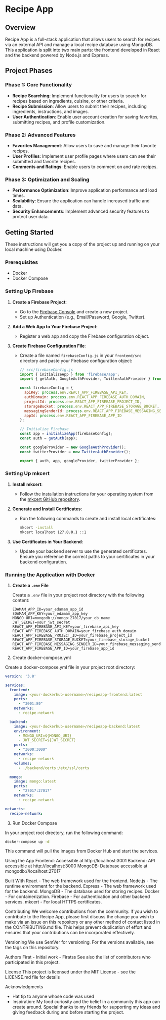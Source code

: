 # Recipe App

## Overview
Recipe App is a full-stack application that allows users to search for recipes via an external API and manage a local recipe database using MongoDB. This application is split into two main parts: the frontend developed in React and the backend powered by Node.js and Express.

## Project Phases

### Phase 1: Core Functionality
- **Recipe Searching**: Implement functionality for users to search for recipes based on ingredients, cuisine, or other criteria.
- **Recipe Submission**: Allow users to submit their recipes, including ingredients, instructions, and images.
- **User Authentication**: Enable user account creation for saving favorites, submitting recipes, and profile customization.

### Phase 2: Advanced Features
- **Favorites Management**: Allow users to save and manage their favorite recipes.
- **User Profiles**: Implement user profile pages where users can see their submitted and favorite recipes.
- **Comments and Ratings**: Enable users to comment on and rate recipes.

### Phase 3: Optimization and Scaling
- **Performance Optimization**: Improve application performance and load times.
- **Scalability**: Ensure the application can handle increased traffic and data.
- **Security Enhancements**: Implement advanced security features to protect user data.

## Getting Started

These instructions will get you a copy of the project up and running on your local machine using Docker.

### Prerequisites

- Docker
- Docker Compose

### Setting Up Firebase

1. **Create a Firebase Project**:
   - Go to the [Firebase Console](https://console.firebase.google.com/) and create a new project.
   - Set up Authentication (e.g., Email/Password, Google, Twitter).

2. **Add a Web App to Your Firebase Project**:
   - Register a web app and copy the Firebase configuration object.

3. **Create Firebase Configuration File**:
   - Create a file named `firebaseConfig.js` in your `frontend/src` directory and paste your Firebase configuration object:

     ```javascript
     // src/firebaseConfig.js
     import { initializeApp } from 'firebase/app';
     import { getAuth, GoogleAuthProvider, TwitterAuthProvider } from 'firebase/auth';

     const firebaseConfig = {
       apiKey: process.env.REACT_APP_FIREBASE_API_KEY,
       authDomain: process.env.REACT_APP_FIREBASE_AUTH_DOMAIN,
       projectId: process.env.REACT_APP_FIREBASE_PROJECT_ID,
       storageBucket: process.env.REACT_APP_FIREBASE_STORAGE_BUCKET,
       messagingSenderId: process.env.REACT_APP_FIREBASE_MESSAGING_SENDER_ID,
       appId: process.env.REACT_APP_FIREBASE_APP_ID
     };

     // Initialize Firebase
     const app = initializeApp(firebaseConfig);
     const auth = getAuth(app);

     const googleProvider = new GoogleAuthProvider();
     const twitterProvider = new TwitterAuthProvider();

     export { auth, app, googleProvider, twitterProvider };
     ```

### Setting Up mkcert

1. **Install mkcert**:
   - Follow the installation instructions for your operating system from the [mkcert GitHub repository](https://github.com/FiloSottile/mkcert).

2. **Generate and Install Certificates**:
   - Run the following commands to create and install local certificates:

     ```bash
     mkcert -install
     mkcert localhost 127.0.0.1 ::1
     ```

3. **Use Certificates in Your Backend**:
   - Update your backend server to use the generated certificates. Ensure you reference the correct paths to your certificates in your backend configuration.

### Running the Application with Docker

1. **Create a `.env` File**

   Create a `.env` file in your project root directory with the following content:

   ```env
   EDAMAM_APP_ID=your_edamam_app_id
   EDAMAM_APP_KEY=your_edamam_app_key
   MONGO_URI=mongodb://mongo:27017/your_db_name
   JWT_SECRET=your_jwt_secret
   REACT_APP_FIREBASE_API_KEY=your_firebase_api_key
   REACT_APP_FIREBASE_AUTH_DOMAIN=your_firebase_auth_domain
   REACT_APP_FIREBASE_PROJECT_ID=your_firebase_project_id
   REACT_APP_FIREBASE_STORAGE_BUCKET=your_firebase_storage_bucket
   REACT_APP_FIREBASE_MESSAGING_SENDER_ID=your_firebase_messaging_sender_id
   REACT_APP_FIREBASE_APP_ID=your_firebase_app_id
2. Create docker-compose.yml

Create a docker-compose.yml file in your project root directory:
```yaml
version: '3.8'

services:
  frontend:
    image: <your-dockerhub-username>/recipeapp-frontend:latest
    ports:
      - "3001:80"
    networks:
      - recipe-network

  backend:
    image: <your-dockerhub-username>/recipeapp-backend:latest
    environment:
      - MONGO_URI=${MONGO_URI}
      - JWT_SECRET=${JWT_SECRET}
    ports:
      - "3000:3000"
    networks:
      - recipe-network
    volumes:
      - ./backend/certs:/etc/ssl/certs

  mongo:
    image: mongo:latest
    ports:
      - "27017:27017"
    networks:
      - recipe-network

networks:
  recipe-network:
```
3. Run Docker Compose

In your project root directory, run the following command:
```bash
docker-compose up -d
```
This command will pull the images from Docker Hub and start the services.

Using the App
Frontend: Accessible at http://localhost:3001
Backend: API accessible at http://localhost:3000
MongoDB: Database accessible at mongodb://localhost:27017

Built With
React - The web framework used for the frontend.
Node.js - The runtime environment for the backend.
Express - The web framework used for the backend.
MongoDB - The database used for storing recipes.
Docker - For containerization.
Firebase - For authentication and other backend services.
mkcert - For local HTTPS certificates.

Contributing
We welcome contributions from the community. If you wish to contribute to the Recipe App, please first discuss the change you wish to make via an issue on this repository or any other method of contact listed in the CONTRIBUTING.md file. This helps prevent duplication of effort and ensures that your contributions can be incorporated effectively.

Versioning
We use SemVer for versioning. For the versions available, see the tags on this repository.

Authors
Firat - Initial work - Firatss
See also the list of contributors who participated in this project.

License
This project is licensed under the MIT License - see the LICENSE.md file for details

Acknowledgments
- Hat tip to anyone whose code was used
- Inspiration: My food curiosity and the belief in a community this app can create around. Special thanks to my friends for supporting my ideas and giving feedback during and before starting the project.

  
